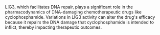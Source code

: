 LIG3, which facilitates DNA repair, plays a significant role in the pharmacodynamics of DNA-damaging chemotherapeutic drugs like cyclophosphamide. Variations in LIG3 activity can alter the drug's efficacy because it repairs the DNA damage that cyclophosphamide is intended to inflict, thereby impacting therapeutic outcomes.